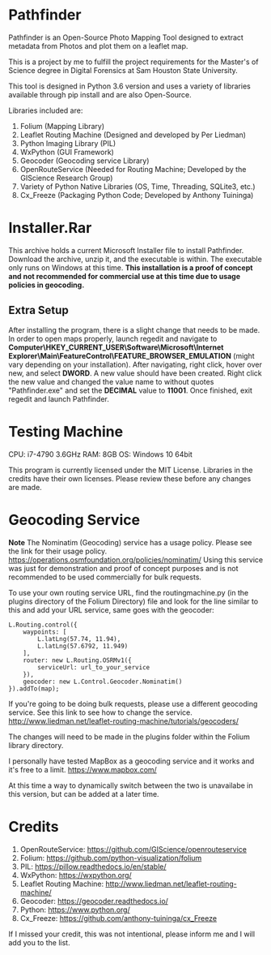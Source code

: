 # Pathfinder
Pathfinder is an Open-Source Photo Mapping Tool designed to extract metadata from Photos and plot them on a leaflet map.

This is a project by me to fulfill the project requirements for the Master's of Science degree in Digital Forensics at Sam Houston State University.

This tool is designed in Python 3.6 version and uses a variety of libraries available through pip install and are also Open-Source.

Libraries included are:
1. Folium (Mapping Library)
2. Leaflet Routing Machine (Designed and developed by Per Liedman)
3. Python Imaging Library (PIL)
4. WxPython (GUI Framework)
5. Geocoder (Geocoding service Library)
6. OpenRouteService (Needed for Routing Machine; Developed by the GIScience Research Group)
7. Variety of Python Native Libraries (OS, Time, Threading, SQLite3, etc.)
8. Cx_Freeze (Packaging Python Code; Developed by Anthony Tuininga)

# Installer.Rar
This archive holds a current Microsoft Installer file to install Pathfinder. Download the archive, unzip it, and the executable is within. The executable only runs on Windows at this time. **This installation is a proof of concept and not recommended for commercial use at this time due to usage policies in geocoding.**

## Extra Setup
After installing the program, there is a slight change that needs to be made. In order to open maps properly, launch regedit and
navigate to **Computer\HKEY_CURRENT_USER\Software\Microsoft\Internet Explorer\Main\FeatureControl\FEATURE_BROWSER_EMULATION**
(might vary depending on your installation). After navigating, right click, hover over new, and select **DWORD**. A new value should
have been created. Right click the new value and changed the value name to without quotes "Pathfinder.exe" and set the **DECIMAL** value 
to **11001**. Once finished, exit regedit and launch Pathfinder.

# Testing Machine

CPU: i7-4790 3.6GHz
RAM: 8GB
OS: Windows 10 64bit



This program is currently licensed under the MIT License. Libraries in the credits have their own licenses. Please review these before 
any changes are made. 

# Geocoding Service
**Note** The Nominatim (Geocoding) service has a usage policy. Please see the link for their usage policy. https://operations.osmfoundation.org/policies/nominatim/
Using this service was just for demonstration and proof of concept purposes and is not recommended to be used commercially for bulk requests.

To use your own routing service URL, find the routingmachine.py (in the plugins directory of the Folium Directory) file and look for the line similar to this and add your URL service, same goes with the geocoder:

```
L.Routing.control({
    waypoints: [
        L.latLng(57.74, 11.94),
        L.latLng(57.6792, 11.949)
    ],
    router: new L.Routing.OSRMv1({
        serviceUrl: url_to_your_service
    }),
    geocoder: new L.Control.Geocoder.Nominatim()
}).addTo(map);
```
If you're going to be doing bulk requests, please use a different geocoding service. See this link to see how
to change the service. http://www.liedman.net/leaflet-routing-machine/tutorials/geocoders/

The changes will need to be made in the plugins folder within the Folium library directory. 

I personally have tested MapBox as a geocoding service and it works and it's free to a limit. https://www.mapbox.com/

At this time a way to dynamically switch between the two is unavailabe in this version, but can be added at a later time.


# Credits
1. OpenRouteService: https://github.com/GIScience/openrouteservice
2. Folium: https://github.com/python-visualization/folium
3. PIL: https://pillow.readthedocs.io/en/stable/
4. WxPython: https://wxpython.org/
5. Leaflet Routing Machine: http://www.liedman.net/leaflet-routing-machine/
6. Geocoder: https://geocoder.readthedocs.io/
7. Python: https://www.python.org/
8. Cx_Freeze: https://github.com/anthony-tuininga/cx_Freeze

If I missed your credit, this was not intentional, please inform me and I will add you to the list.
